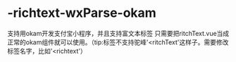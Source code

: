 # -richtext-wxParse-okam
支持用okam开发支付宝小程序，并且支持富文本标签
只需要把ritchText.vue当成正常的okam组件就可以使用。（tip:标签不支持驼峰'<ritchText'这样子。需要修改标签名字，比如'<richtext'）
